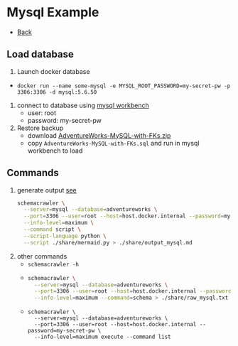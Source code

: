 # Mysql Example
* [Back](./readme.md)

## Load database
1. Launch docker database
  * `docker run --name some-mysql -e MYSQL_ROOT_PASSWORD=my-secret-pw -p 3306:3306 -d mysql:5.6.50`
1. connect to database using [mysql workbench](https://dev.mysql.com/downloads/workbench/)
   * user: root
   * password: my-secret-pw
1. Restore backup
   * download [AdventureWorks-MySQL-with-FKs.zip](https://github.com/tapsey/AdventureWorksMYSQL/blob/master/AdventureWorks-MySQL-with-FKs.zip)
   * copy `AdventureWorks-MySQL-with-FKs.sql` and run in mysql workbench to load
## Commands
  1. generate output [see](./Adventureworks_mysql.md)
      ```sh
      schemacrawler \
        --server=mysql --database=adventureworks \
        --port=3306 --user=root --host=host.docker.internal --password=my-secret-pw \
        --info-level=maximum \
        --command script \
        --script-language python \
        --script ./share/mermaid.py > ./share/output_mysql.md
      ```
  1. other commands
      * `schemacrawler -h`
      * 
        ```sh
        schemacrawler \
          --server=mysql --database=adventureworks \
          --port=3306 --user=root --host=host.docker.internal --password=my-secret-pw \
          --info-level=maximum --command=schema > ./share/raw_mysql.txt
        ```
      * ```
        schemacrawler \
          --server=mysql --database=adventureworks \
          --port=3306 --user=root --host=host.docker.internal --password=my-secret-pw \
          --info-level=maximum execute --command list
        ```